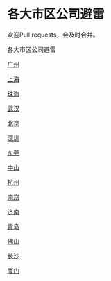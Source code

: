 # 各大市区公司避雷

欢迎Pull requests，会及时合并。

各大市区公司避雷

[广州](./广州.md)

[上海](./上海.md)

[珠海](./珠海.md)

[武汉](./武汉.md)

[北京](./北京.md)

[深圳](./深圳.md)

[东莞](./东莞.md)

[中山](./中山.md)

[杭州](./杭州.md)

[南京](./南京.md)

[济南](./济南.md)

[青岛](./青岛.md)

[佛山](./佛山.md)

[长沙](./长沙.md)

[厦门](./厦门.md)
